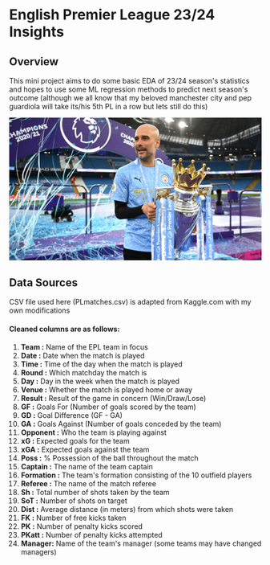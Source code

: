 # English Premier League 23/24 Insights

## Overview

This mini project aims to do some basic EDA of 23/24 season's statistics and hopes to use some ML regression methods to predict next season's outcome (although we all know that my beloved manchester city and pep guardiola will take its/his 5th PL in a row but lets still do this)

![alt text](https://github.com/yesclaws/premier-league-23-24-insights/blob/main/PL_Trophy.png?raw=true)

## Data Sources

CSV file used here (PLmatches.csv) is adapted from Kaggle.com with my own modifications

#### Cleaned columns are as follows:

1. <b>Team :</b> Name of the EPL team in focus</br>
2. <b>Date :</b> Date when the match is played</br>
3. <b>Time :</b> Time of the day when the match is played</br>
4. <b>Round :</b> Which matchday the match is</br>
5. <b>Day :</b> Day in the week when the match is played</br>
6. <b>Venue :</b> Whether the match is played home or away</br>
7. <b>Result :</b> Result of the game in concern (Win/Draw/Lose)</br>
8. <b>GF :</b> Goals For (Number of goals scored by the team)</br>
9. <b>GD :</b> Goal Difference (GF - GA) </br>
10. <b>GA :</b> Goals Against (Number of goals conceded by the team)</br>
11. <b>Opponent :</b> Who the team is playing against</br>
12. <b>xG :</b> Expected goals for the team</br>
13. <b>xGA :</b> Expected goals against the team</br>
14. <b>Poss :</b> % Possession of the ball throughout the match</br>
15. <b>Captain :</b> The name of the team captain</br>
16. <b>Formation :</b> The team's formation consisting of the 10 outfield players</br>
17. <b>Referee :</b> The name of the match referee</br>
18. <b>Sh :</b> Total number of shots taken by the team</br>
19. <b>SoT :</b> Number of shots on target</br>
20. <b>Dist :</b> Average distance (in meters) from which shots were taken</br>
21. <b>FK :</b> Number of free kicks taken</br>
22. <b>PK :</b> Number of penalty kicks scored</br>
23. <b>PKatt :</b> Number of penalty kicks attempted</br>
24. <b>Manager:</b> Name of the team's manager (some teams may have changed managers)</br>


